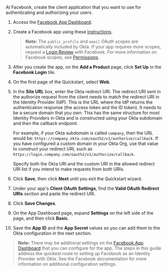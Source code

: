 At Facebook, create the client application that you want to use for authenticating and authorizing your users.

1. Access the [Facebook App Dashboard](https://developers.facebook.com/apps).

2. Create a Facebook app using these [instructions](https://developers.facebook.com/docs/apps/register).

    > **Note:** The `public_profile` and `email` OAuth scopes are automatically included by Okta. If your app requires more scopes, request a [Login Review](https://developers.facebook.com/docs/facebook-login/review) with Facebook. For more information on Facebook scopes, see [Permissions](https://developers.facebook.com/docs/facebook-login/permissions).

3. After you create the app, on the **Add a Product** page, click **Set Up** in the **Facebook Login** tile.

4. On the first page of the Quickstart, select **Web**.

5. In the **Site URL** box, enter the Okta redirect URI. The redirect URI sent in the authorize request from the client needs to match the redirect URI in the Identity Provider (IdP). This is the URL where the IdP returns the authentication response (the access token and the ID token). It needs to be a secure domain that you own. This has the same structure for most Identity Providers in Okta and is constructed using your Okta subdomain and then the callback endpoint.

    For example, if your Okta subdomain is called `company`, then the URL would be: `https://company.okta.com/oauth2/v1/authorize/callback`. If you have configured a custom domain in your Okta Org, use that value to construct your redirect URI, such as `https://login.company.com/oauth2/v1/authorize/callback`.

    Specify both the Okta URI and the custom URI in the allowed redirect URI list if you intend to make requests from both URIs.

6. Click **Save**, then click **Next** until you exit the Quickstart wizard.

7. Under your app's **Client OAuth Settings**, find the **Valid OAuth Redirect URIs** section and paste the redirect URI.

8. Click **Save Changes**.

9. On the App Dashboard page, expand **Settings** on the left side of the page, and then click **Basic**.

10. Save the **App ID** and the **App Secret** values so you can add them to the Okta configuration in the next section.

> **Note:** There may be additional settings on the [Facebook App Dashboard](https://developers.facebook.com/apps) that you can configure for the app. The steps in this guide address the quickest route to setting up Facebook as an Identity Provider with Okta. See the Facebook documentation for more information on additional configuration settings.
